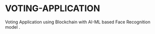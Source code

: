 # VOTING-APPLICATION
Voting Application using Blockchain with AI-ML based Face Recognition model . 
